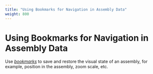 ```yaml
---
title: "Using Bookmarks for Navigation in Assembly Data"
weight: 800
---
```



# Using Bookmarks for Navigation in Assembly Data

Use [_bookmarks_](../../basic-functions/using-bookmarks) to save and restore the visual state of an assembly, for example, position in the assembly, zoom scale, etc.
